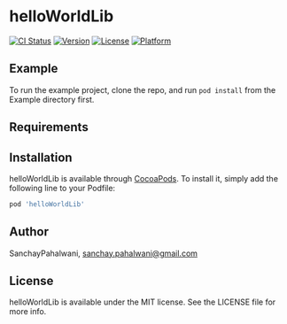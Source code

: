 # helloWorldLib

[![CI Status](https://img.shields.io/travis/SanchayPahalwani/helloWorldLib.svg?style=flat)](https://travis-ci.org/SanchayPahalwani/helloWorldLib)
[![Version](https://img.shields.io/cocoapods/v/helloWorldLib.svg?style=flat)](https://cocoapods.org/pods/helloWorldLib)
[![License](https://img.shields.io/cocoapods/l/helloWorldLib.svg?style=flat)](https://cocoapods.org/pods/helloWorldLib)
[![Platform](https://img.shields.io/cocoapods/p/helloWorldLib.svg?style=flat)](https://cocoapods.org/pods/helloWorldLib)

## Example

To run the example project, clone the repo, and run `pod install` from the Example directory first.

## Requirements

## Installation

helloWorldLib is available through [CocoaPods](https://cocoapods.org). To install
it, simply add the following line to your Podfile:

```ruby
pod 'helloWorldLib'
```

## Author

SanchayPahalwani, sanchay.pahalwani@gmail.com

## License

helloWorldLib is available under the MIT license. See the LICENSE file for more info.
